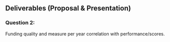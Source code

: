 ## Deliverables (Proposal & Presentation)

### Question 2:
Funding quality and measure per year correlation with performance/scores.
